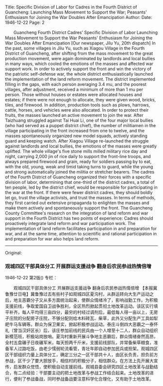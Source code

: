Title: Specific Division of Labor for Cadres in the Fourth District of Guancheng: Launching Mass Movement to Support the War; Peasants' Enthusiasm for Joining the War Doubles After Emancipation
Author:
Date: 1946-12-22
Page: 2

　　Guancheng Fourth District Cadres' Specific Division of Labor
    Launching Mass Movement to Support the War
    Peasants' Enthusiasm for Joining the War Doubles After Emancipation
    [Our newspaper, Jilu Yu, 20th dispatch] In the past, some villages in Jilu Yu, such as Xiagou Village in the Fourth District of Guancheng, after shifting from the mass movement to the great production movement, were again dominated by landlords and local bullies in many ways, which cooled the emotions of the masses and affected war support work. In order to actively support the front and win the victory of the patriotic self-defense war, the whole district enthusiastically launched the implementation of the land reform movement. The district implemented filling in the gaps, with each person averaging 3.4 mu, and the poorest villages, after adjustment, received a minimum of more than 1 mu per person. Those without houses or estates were allocated houses and estates; if there were not enough to allocate, they were given wood, bricks, tiles, and firewood. In addition, production tools such as plows, harrows, cattle, horses, and vehicles were also allocated. In order to protect their fruits, the masses launched an active movement to join the war. After Taizhuang struggled against Tai Huai Li, one of the four major local bullies (who had served as a puppet district chief), the number of militiamen in the village participating in the front increased from one to twelve, and the masses spontaneously organized new model squads, actively standing guard and keeping watch. After Xiagou Village re-launched the struggle against landlords and local bullies, the emotions of the masses were greatly uplifted. The whole village's five stone mills milled military rice day and night, carrying 2,000 jin of rice daily to support the front-line troops, and always prepared firewood and grain, ready for soldiers passing by to eat, with the old, young, weak and timid taking turns to guard, while the young and strong automatically joined the militia or stretcher bearers. The cadres of the Fourth District of Guancheng organized their forces with a specific division of labor, determining that one-third of the district cadres, a total of ten people, led by the district chief, would be responsible for participating in the war at the front. If there were fewer district cadres, they should boldly let go, trust the village activists, and trust the masses. In terms of methods, they first carried out extensive propaganda to enlighten the masses and make them actively and spontaneously support the front. The Guancheng County Committee's research on the integration of land reform and war support in the Fourth District has two points of experience: Cadres should proactively integrate land reform and war participation work. The implementation of land reform facilitates participation in and preparation for war, and at the same time, attention to scientific and rational participation in and preparation for war also helps land reform.



<hr /> 

Original: 


### 观城四区干部具体分工  开展群运支援战争  翻身后农民参战热情倍增

1946-12-22
第2版()
专栏：

　　观城四区干部具体分工
    开展群运支援战争
    翻身后农民参战热情倍增
    【本报冀鲁豫廿日电】冀鲁豫过去有些村子如观城四区夏沟村，从群运转向大生产运动之后，地主恶霸分子又从多方面统治起来，使群众情绪冷了，影响战勤工作。为积极支援前线，争取爱国自卫战争胜利，全区热烈掀起贯彻土地改革运动。该区实行填平补齐，每人平均得三亩四分，最穷的村经过调剂后，最低每人得一亩以上，无房子庄院的分配房子庄院，不够分配则给木料砖瓦、柴草，此外又分配生产工具如犁耙牛马车辆等。群众为保卫果实，掀起积极参战运动。泰庄斗倒四大恶霸之一泰怀礼（曾当汉奸区长）后，该庄参加前线的民兵由一个人增至十二人，群众自动组织新模范班，积极站岗放哨。夏沟村重新开展斗争地主恶霸后，群众情绪奋然高昂，全村五盘碾子日夜碾军米，每天担两千斤米，支援前线部队，并常备柴草粮食，准备军人过路吃饭，由老少懦弱轮流看管，青壮年即自动参加民兵或担架。观城四区区干部组织力量上具体分工，确定三分之一区干部共十人，由区长负责，担负前方参战，区干少了要大胆放手，相信村的积极分子，相信群众。在方法上先开展大宣传，启发群众觉悟，使积极自动支援前线。观城县委会研究四区土地改革与战勤结合，有二点经验：干部要主动的把土地改革与参战工作结合起来。土地改革的进行，便利了参战备战，同时参战备战要注意科学化合理化，又有助于土地改革。
